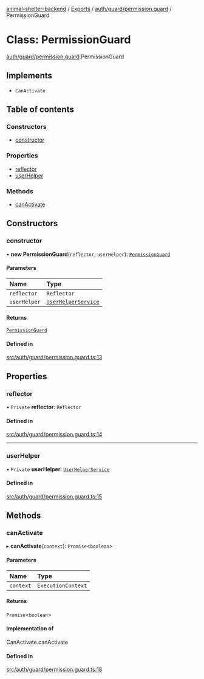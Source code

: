 [animal-shelter-backend](../README.md) / [Exports](../modules.md) / [auth/guard/permission.guard](../modules/auth_guard_permission_guard.md) / PermissionGuard

# Class: PermissionGuard

[auth/guard/permission.guard](../modules/auth_guard_permission_guard.md).PermissionGuard

## Implements

- `CanActivate`

## Table of contents

### Constructors

- [constructor](auth_guard_permission_guard.PermissionGuard.md#constructor)

### Properties

- [reflector](auth_guard_permission_guard.PermissionGuard.md#reflector)
- [userHelper](auth_guard_permission_guard.PermissionGuard.md#userhelper)

### Methods

- [canActivate](auth_guard_permission_guard.PermissionGuard.md#canactivate)

## Constructors

### constructor

• **new PermissionGuard**(`reflector`, `userHelper`): [`PermissionGuard`](auth_guard_permission_guard.PermissionGuard.md)

#### Parameters

| Name | Type |
| :------ | :------ |
| `reflector` | `Reflector` |
| `userHelper` | [`UserHelperService`](user_user_helper_service.UserHelperService.md) |

#### Returns

[`PermissionGuard`](auth_guard_permission_guard.PermissionGuard.md)

#### Defined in

[src/auth/guard/permission.guard.ts:13](https://github.com/B4LiN7/animal-shelter-backend/blob/1dff22f62fa53a2f3b721b18c90a57a5c18f4cde/src/auth/guard/permission.guard.ts#L13)

## Properties

### reflector

• `Private` **reflector**: `Reflector`

#### Defined in

[src/auth/guard/permission.guard.ts:14](https://github.com/B4LiN7/animal-shelter-backend/blob/1dff22f62fa53a2f3b721b18c90a57a5c18f4cde/src/auth/guard/permission.guard.ts#L14)

___

### userHelper

• `Private` **userHelper**: [`UserHelperService`](user_user_helper_service.UserHelperService.md)

#### Defined in

[src/auth/guard/permission.guard.ts:15](https://github.com/B4LiN7/animal-shelter-backend/blob/1dff22f62fa53a2f3b721b18c90a57a5c18f4cde/src/auth/guard/permission.guard.ts#L15)

## Methods

### canActivate

▸ **canActivate**(`context`): `Promise`\<`boolean`\>

#### Parameters

| Name | Type |
| :------ | :------ |
| `context` | `ExecutionContext` |

#### Returns

`Promise`\<`boolean`\>

#### Implementation of

CanActivate.canActivate

#### Defined in

[src/auth/guard/permission.guard.ts:18](https://github.com/B4LiN7/animal-shelter-backend/blob/1dff22f62fa53a2f3b721b18c90a57a5c18f4cde/src/auth/guard/permission.guard.ts#L18)

